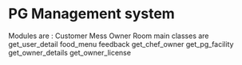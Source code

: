 # PG Management system
Modules are :
             Customer 
             Mess
             Owner
             Room
             main
classes are
           get_user_detail
           food_menu
           feedback
           get_chef_owner
           get_pg_facility
           get_owner_details
           get_owner_license
